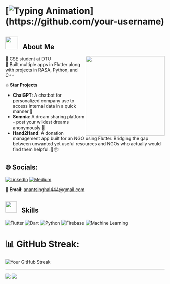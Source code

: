 # [![Typing Animation](https://readme-typing-svg.herokuapp.com?font=Fira+Code&size=32&duration=3000&pause=1000&color=00F7FF&center=false&vCenter=false&width=500&lines=Hey+there,+I'm+Anant.)](https://github.com/your-username)

<div align="center">
<!--   <img height="320" src="https://media.giphy.com/media/3o7TKUMaYwRa1aC1sY/giphy.gif" /> -->
</div>

## <img src="https://media.giphy.com/media/du3J3cXyzhj75IOgvA/giphy.gif" width="40px">&nbsp;&nbsp; About Me
<img align="right" src="https://media.giphy.com/media/qgQUggAC3Pfv687qPC/giphy.gif" width="250px">

💼 CSE student at DTU  
📱 Built multiple apps in Flutter along with projects in RASA, Python, and C++  

🔥 **Star Projects**  

- **ChaiGPT**: A chatbot for personalized company use to access internal data in a quick manner 🎯  
- **Somnia**: A dream sharing platform - post your wildest dreams anonymously 💭  
- **Hand2Hand**: A donation management app built for an NGO using Flutter. Bridging the gap between unwanted yet useful resources and NGOs who actually would find them helpful. 🤝📦  

## 🌐 Socials:

[![LinkedIn](https://img.shields.io/badge/LinkedIn-0A66C2?style=flat&logo=linkedin&logoColor=white)](https://www.linkedin.com/in/anant-singhal-linkdn/)
[![Medium](https://img.shields.io/badge/Medium-12100E?style=flat&logo=medium&logoColor=white)](https://medium.com/@anantsinghal807)

📧 **Email**: [anantsinghal444@gmail.com](mailto:anantsinghal444@gmail.com)

## <img src = "https://github-production-user-asset-6210df.s3.amazonaws.com/73993775/285126925-0b3a8bfe-ddfb-4c7f-93db-3517b0b6fe69.gif" width = 36px>&nbsp;&nbsp; Skills
![Flutter](https://img.shields.io/badge/Flutter-%2302569B.svg?style=for-the-badge&logo=Flutter&logoColor=white) 
![Dart](https://img.shields.io/badge/Dart-%230175C2.svg?style=for-the-badge&logo=Dart&logoColor=white) 
![Python](https://img.shields.io/badge/Python-%230257A1.svg?style=for-the-badge&logo=python&logoColor=white)
![Firebase](https://img.shields.io/badge/Firebase-%23039BE5.svg?style=for-the-badge&logo=firebase&logoColor=white)
![Machine Learning](https://img.shields.io/badge/Machine%20Learning-%23000000.svg?style=for-the-badge&logo=google&logoColor=white)

# 📊 GitHub Streak:
![Your GitHub Streak](https://github-readme-streak-stats.herokuapp.com/?user=GithubAnant&theme=vision-friendly-dark&hide_border=true)



---
[![](https://visitcount.itsvg.in/api?id=GithubAnant&icon=0&color=0)](https://visitcount.itsvg.in)
![](https://komarev.com/ghpvc/?username=GithubAnant&color=brightgreen&style=flat)
